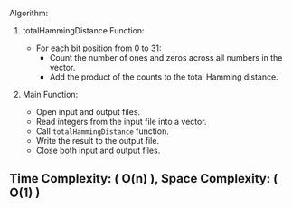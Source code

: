 Algorithm:

1. totalHammingDistance Function:
   - For each bit position from 0 to 31:
     - Count the number of ones and zeros across all numbers in the vector.
     - Add the product of the counts to the total Hamming distance.

2. Main Function:
   - Open input and output files.
   - Read integers from the input file into a vector.
   - Call `totalHammingDistance` function.
   - Write the result to the output file.
   - Close both input and output files.

## Time Complexity: \( O(n) \), Space Complexity: \( O(1) \)
